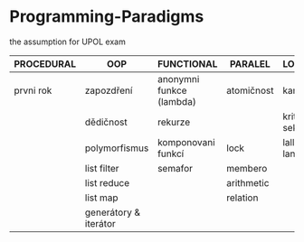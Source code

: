 # Programming-Paradigms
the assumption for UPOL exam

PROCEDURAL | OOP | FUNCTIONAL | PARALEL | LOGICAL
-----------|-----|------------|---------|--------
prvni rok | zapozdření | anonymni funkce (lambda) | atomičnost | kanren |
          | dědičnost | rekurze | | kritická sekce | ekvivalence (eq) |
          | polymorfismus| komponovani funkcí | lock | lall & lany |
                         | list filter | semafor | membero |
                         | list reduce |         | arithmetic |
                         | list map |            | relation |
                         | generátory & iterátor |           |
